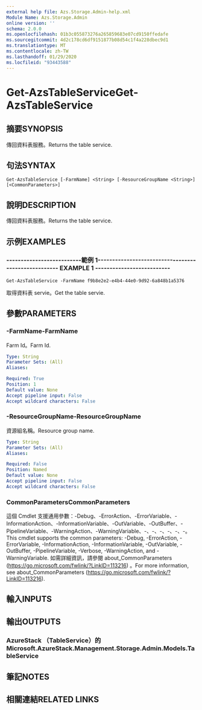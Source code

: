 ```yaml
---
external help file: Azs.Storage.Admin-help.xml
Module Name: Azs.Storage.Admin
online version: ''
schema: 2.0.0
ms.openlocfilehash: 01b3c055873276a265859683e07cd9150ffedafe
ms.sourcegitcommit: 4d2c178cd6df9151877b08d54c1f4a228dbec9d1
ms.translationtype: MT
ms.contentlocale: zh-TW
ms.lasthandoff: 01/29/2020
ms.locfileid: "93443588"
---
```

# <span data-ttu-id="e0be2-101">Get-AzsTableService</span><span class="sxs-lookup"><span data-stu-id="e0be2-101">Get-AzsTableService</span></span>

## <span data-ttu-id="e0be2-102">摘要</span><span class="sxs-lookup"><span data-stu-id="e0be2-102">SYNOPSIS</span></span>
<span data-ttu-id="e0be2-103">傳回資料表服務。</span><span class="sxs-lookup"><span data-stu-id="e0be2-103">Returns the table service.</span></span>

## <span data-ttu-id="e0be2-104">句法</span><span class="sxs-lookup"><span data-stu-id="e0be2-104">SYNTAX</span></span>

```
Get-AzsTableService [-FarmName] <String> [-ResourceGroupName <String>] [<CommonParameters>]
```

## <span data-ttu-id="e0be2-105">說明</span><span class="sxs-lookup"><span data-stu-id="e0be2-105">DESCRIPTION</span></span>
<span data-ttu-id="e0be2-106">傳回資料表服務。</span><span class="sxs-lookup"><span data-stu-id="e0be2-106">Returns the table service.</span></span>

## <span data-ttu-id="e0be2-107">示例</span><span class="sxs-lookup"><span data-stu-id="e0be2-107">EXAMPLES</span></span>

### <span data-ttu-id="e0be2-108">--------------------------範例 1--------------------------</span><span class="sxs-lookup"><span data-stu-id="e0be2-108">-------------------------- EXAMPLE 1 --------------------------</span></span>
```
Get-AzsTableService -FarmName f9b8e2e2-e4b4-44e0-9d92-6a848b1a5376
```

<span data-ttu-id="e0be2-109">取得資料表 servie。</span><span class="sxs-lookup"><span data-stu-id="e0be2-109">Get the table servie.</span></span>

## <span data-ttu-id="e0be2-110">參數</span><span class="sxs-lookup"><span data-stu-id="e0be2-110">PARAMETERS</span></span>

### <span data-ttu-id="e0be2-111">-FarmName</span><span class="sxs-lookup"><span data-stu-id="e0be2-111">-FarmName</span></span>
<span data-ttu-id="e0be2-112">Farm Id。</span><span class="sxs-lookup"><span data-stu-id="e0be2-112">Farm Id.</span></span>

```yaml
Type: String
Parameter Sets: (All)
Aliases: 

Required: True
Position: 1
Default value: None
Accept pipeline input: False
Accept wildcard characters: False
```

### <span data-ttu-id="e0be2-113">-ResourceGroupName</span><span class="sxs-lookup"><span data-stu-id="e0be2-113">-ResourceGroupName</span></span>
<span data-ttu-id="e0be2-114">資源組名稱。</span><span class="sxs-lookup"><span data-stu-id="e0be2-114">Resource group name.</span></span>

```yaml
Type: String
Parameter Sets: (All)
Aliases: 

Required: False
Position: Named
Default value: None
Accept pipeline input: False
Accept wildcard characters: False
```

### <span data-ttu-id="e0be2-115">CommonParameters</span><span class="sxs-lookup"><span data-stu-id="e0be2-115">CommonParameters</span></span>
<span data-ttu-id="e0be2-116">這個 Cmdlet 支援通用參數：-Debug、-ErrorAction、-ErrorVariable、-InformationAction、-InformationVariable、-OutVariable、-OutBuffer、-PipelineVariable、-WarningAction、-WarningVariable、-、-、-、-、-、-。</span><span class="sxs-lookup"><span data-stu-id="e0be2-116">This cmdlet supports the common parameters: -Debug, -ErrorAction, -ErrorVariable, -InformationAction, -InformationVariable, -OutVariable, -OutBuffer, -PipelineVariable, -Verbose, -WarningAction, and -WarningVariable.</span></span> <span data-ttu-id="e0be2-117">如需詳細資訊，請參閱 about_CommonParameters (https://go.microsoft.com/fwlink/?LinkID=113216) 。</span><span class="sxs-lookup"><span data-stu-id="e0be2-117">For more information, see about_CommonParameters (https://go.microsoft.com/fwlink/?LinkID=113216).</span></span>

## <span data-ttu-id="e0be2-118">輸入</span><span class="sxs-lookup"><span data-stu-id="e0be2-118">INPUTS</span></span>

## <span data-ttu-id="e0be2-119">輸出</span><span class="sxs-lookup"><span data-stu-id="e0be2-119">OUTPUTS</span></span>

### <span data-ttu-id="e0be2-120">AzureStack （TableService）的</span><span class="sxs-lookup"><span data-stu-id="e0be2-120">Microsoft.AzureStack.Management.Storage.Admin.Models.TableService</span></span>

## <span data-ttu-id="e0be2-121">筆記</span><span class="sxs-lookup"><span data-stu-id="e0be2-121">NOTES</span></span>

## <span data-ttu-id="e0be2-122">相關連結</span><span class="sxs-lookup"><span data-stu-id="e0be2-122">RELATED LINKS</span></span>

